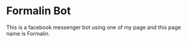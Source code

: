 # Formalin Bot
This is a facebook messenger bot using one of my page and this page name is Formalin.

